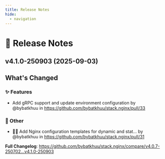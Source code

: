 ```yaml
---
title: Release Notes
hide:
  - navigation
---
```


# 📌 Release Notes

## v4.1.0-250903 (2025-09-03)

<!-- Release notes generated using configuration in .github/release.yml at v4.1.0-250903 -->

## What's Changed
### ✨ Features
* Add gRPC support and update environment configuration by @bybatkhuu in https://github.com/bybatkhuu/stack.nginx/pull/33
### 💬 Other
* :technologist: Add Nginx configuration templates for dynamic and stat… by @bybatkhuu in https://github.com/bybatkhuu/stack.nginx/pull/31


**Full Changelog**: https://github.com/bybatkhuu/stack.nginx/compare/v4.0.7-250702...v4.1.0-250903


